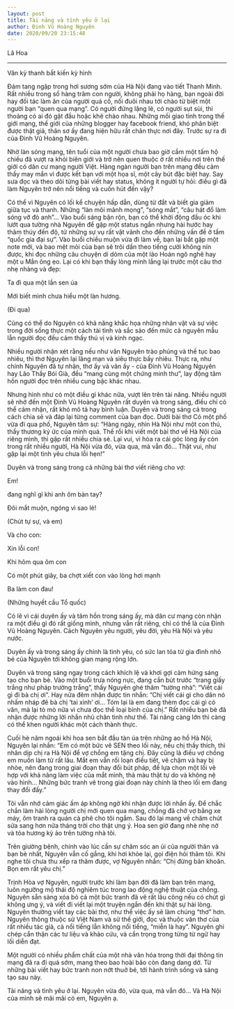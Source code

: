 ```yaml
---
layout: post
title: Tài năng và tình yêu ở lại
author: Đinh Vũ Hoàng Nguyên
date: 2020/09/20 23:15:48
---
```


Lã Hoa

-------------------------------

Văn kỳ thanh bất kiến kỳ hình

Đám tang ngập trong hơi sương sớm của Hà Nội đang vào tiết Thanh Minh. Rất nhiều trong số hàng trăm con người, không phải họ hàng, bạn ngoài đời hay đối tác làm ăn của người quá cố, nối đuôi nhau tới chào từ biệt một người bạn “quen qua mạng”. Có người đứng lặng lẽ, có người sụt sùi, thi thoảng có ai đó gật đầu hoặc khẽ chào nhau. Những mối giao tình trong thế giới mạng, thế giới của những blogger hay facebook friend, khó phân biệt được thật giả, thân sơ ấy đang hiện hữu rất chân thực nơi đây. Trước sự ra đi của Đinh Vũ Hoàng Nguyên.

Nhờ làn sóng mạng, tên tuổi của một người chưa bao giờ cầm một tấm hộ chiếu đã vượt ra khỏi biên giới và trở nên quen thuộc ở rất nhiều nơi trên thế giới có dân cư mạng người Việt. Hàng ngàn người bạn trên mạng đều cảm thấy may mắn vì được kết bạn với một họa sĩ, một cây bút đặc biệt hay. Say sưa đọc và theo dõi từng bài viết hay status, không ít người tự hỏi: điều gì đã làm Nguyên trở nên nổi tiếng và cuốn hút đến vậy?

Có thể vì Nguyên có lối kể chuyện hấp dẫn, dùng từ đắt và biết gia giảm giữa tục và thanh. Những “làn môi mảnh mọng”, “sóng mắt”, “câu hát đổ làm sóng vỡ đò anh”... Vào buổi sáng bận rộn, bạn có thể khởi động đầu óc khi lướt qua tường nhà Nguyên để gặp một status ngắn nhưng hài hước hay thâm thúy đến độ, từ những sự vụ rất vặt vãnh cho đến những vấn đề ở tầm “quốc gia đại sự”. Vào buổi chiều muộn vừa đi làm về, bạn lại bắt gặp một note mới, và bao mệt mỏi của bạn sẽ trôi dần theo tiếng cười không nín được, khi đọc những câu chuyện dí dỏm của một lão Hoán ngô nghê hay một u Mẳn õng ẹo. Lại có khi bạn thấy lòng mình lắng lại trước một câu thơ nhẹ nhàng và đẹp:

Ta đi qua một lần sen úa

Mới biết mình chưa hiểu một làn hương.

(Đi qua)

Cũng có thể do Nguyên có khả năng khắc họa những nhân vật và sự việc trong đời sống thực một cách tài tình và sắc sảo đến mức cả nguyên mẫu lẫn người đọc đều cảm thấy thú vị và kinh ngạc.

Nhiều người nhận xét rằng nếu như văn Nguyên trào phúng và thế tục bao nhiêu, thì thơ Nguyên lại lãng mạn và siêu thực bấy nhiêu. Thực ra, như chính Nguyên đã tự nhận, thơ ấy và văn ấy - của Đinh Vũ Hoàng Nguyên hay Lão Thầy Bói Già, đều “mang cùng một chứng minh thư”, lay động tâm hồn người đọc trên nhiều cung bậc khác nhau.

Nhưng hình như có một điều gì khác nữa, vượt lên trên tài năng. Nhiều người sẽ nhớ đến một Đinh Vũ Hoàng Nguyên rất duyên và trong sáng, điều chỉ có thể cảm nhận, rất khó mô tả hay bình luận. Duyên và trong sáng cả trong cách chia sẻ và đáp lại từng comment của bạn đọc. Dưới bài thơ Có một phố vừa đi qua phố, Nguyên tâm sự: “Hàng ngày, nhìn Hà Nội như một con thú, thấy thương ký ức của mình quá. Thế rồi khi viết một bài thơ về Hà Nội của riêng mình, thì gặp rất nhiều chia sẻ. Lại vui, vì hóa ra cái góc lòng ấy còn trong rất nhiều người, Hà Nội vừa đó, vừa qua, mà vẫn đó... Thật vui, như gặp lại một tình yêu chưa lỗi hẹn!”

Duyên và trong sáng trong cả những bài thơ viết riêng cho vợ:

Em!

đang nghĩ gỉ khi anh ôm bàn tay?

Đôi mắt muộn, ngóng vì sao lẻ!

(Chút tự sự, và em)

Và cho con:

Xin lỗi con!

Khi hôm qua ôm con

Có một phút giây, ba chợt xiết con vào lòng hơi mạnh

Ba làm con đau!

(Những huyết cầu Tổ quốc)

Có lẽ vì cái duyên ấy và tâm hồn trong sáng ấy, mà dân cư mạng còn nhận ra một điều gì đó rất giống mình, nhưng vẫn rất riêng, chỉ có thể là của Đinh Vũ Hoàng Nguyên. Cách Nguyên yêu người, yêu đời, yêu Hà Nội và yêu nước.

Duyên ấy và trong sáng ấy chính là tình yêu, có sức lan tỏa từ gia đình nhỏ bé của Nguyên tới không gian mạng rộng lớn.

Duyên và trong sáng ngay trong cách khích lệ và khơi gợi cảm hứng sáng tạo cho bạn bè. Vào một buổi trưa nóng nực, đang cắn bút trước “trang giấy trắng như pháp trường trắng”, thấy Nguyên ghé thăm “tường nhà”: “Viết cái gì đi bà chị ơi”. Hay nửa đêm nhận được tin nhắn: “Chị viết cái gì cho dân nó nhấm nháp đê bà chị ‘tai xình’ ơi... Tóm lại là em đang thèm đọc cái gì có văn, mà lại tò mò nữa vì chưa đọc thể loại bình của chị.” Rất nhiều bạn bè đã nhận được những lời nhắn nhủ chân tình như thế. Tài năng càng lớn thì càng có thể khen người khác một cách thành thực.

Cuối hè năm ngoái khi hoa sen bắt đầu tàn úa trên những ao hồ Hà Nội, Nguyên lại nhắn: “Em có một bức vẽ SEN theo lối này, nếu chị thấy thích, thì nhân dịp chị ra Hà Nội để vợ chồng em tặng chị. Đây cũng là điều vợ chồng em muốn làm từ rất lâu. Mắt em vẫn rối loạn điều tiết, vẽ chậm và hay bị nhòe, nên đang trong giai đoạn thay đổi bút pháp, để lựa chọn một lối vẽ hợp với khả năng làm việc của mắt mình, thả màu thật tự do và không nệ vào hình... Những bức tranh vẽ trong giai đoạn này chính là theo lối em đang thay đổi đấy.”

Tôi vẫn nhớ cảm giác ấm áp không ngờ khi nhận được lời nhắn ấy. Để chắc chắn làm hài lòng người chị mới quen qua mạng, chồng đã chở vợ bằng xe máy, ôm tranh ra quán cà phê cho tôi ngắm. Sau đó lại mang về chăm chút sửa sang hơn nửa tháng trời cho thật ưng ý. Hoa sen giờ đang nhè nhẹ nở và tỏa hương kỳ ảo trên tường nhà tôi.

Trên giường bệnh, chính vào lúc cần sự chăm sóc an ủi của người thân và bạn bè nhất, Nguyên vẫn cố gắng, khi hơi khỏe lại, gọi điện hỏi thăm tôi. Khi nghe tôi chưa thu xếp ra thăm được, vợ Nguyên nhắn: “Chị đừng băn khoăn. Bọn em rất yêu chị.”

Trịnh Hòa vợ Nguyên, người trước khi làm bạn đời đã làm bạn trên mạng, luôn ngưỡng mộ thái độ nghiêm túc trong lao động nghệ thuật của chồng. Nguyên sẵn sàng xóa bỏ cả một bức tranh đã vẽ rất lâu công nếu có chút gì không ưng ý, và viết đi viết lại một truyện ngắn đến khi thật sự hài lòng. Nguyên thường viết tay các bài thơ, như thể việc ấy sẽ làm chúng “thơ” hơn. Nguyên thông thuộc sử Việt Nam và sử thế giới, đọc và thuộc văn thơ của rất nhiều tác giả, cả nổi tiếng lẫn không nổi tiếng, “miễn là hay”. Nguyên ghi chép cẩn thận các tư liệu và khảo cứu, và cẩn trọng trong từng từ ngữ hay lối diễn đạt.

Một người có nhiều phẩm chất của một nhà văn hóa trong thời đại thông tin mạng đã ra đi quá sớm, mang theo bao hoài bão còn đang dang dở. Từ những bài viết hay bức tranh non nớt thuở bé, tới hành trình sống và sáng tạo sau này.

Tài năng và tình yêu ở lại. Nguyên vừa đó, vừa qua, mà vẫn đó... Và Hà Nội của mình sẽ mãi mãi có em, Nguyên ạ.

